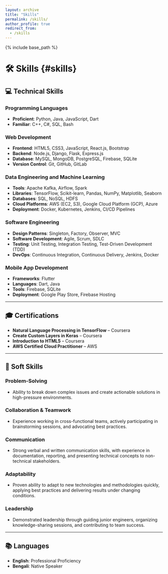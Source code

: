 ```yaml
---
layout: archive
title: "Skills"
permalink: /skills/
author_profile: true
redirect_from:
  - /skills
---
```


{% include base_path %}

# 🛠 **Skills** {#skills}

## 💻 **Technical Skills**

### **Programming Languages**

- **Proficient**: Python, Java, JavaScript, Dart
- **Familiar**: C++, C#, SQL, Bash

### **Web Development**

- **Frontend**: HTML5, CSS3, JavaScript, React.js, Bootstrap
- **Backend**: Node.js, Django, Flask, Express.js
- **Database**: MySQL, MongoDB, PostgreSQL, Firebase, SQLite
- **Version Control**: Git, GitHub, GitLab

### **Data Engineering and Machine Learning**

- **Tools**: Apache Kafka, Airflow, Spark
- **Libraries**: TensorFlow, Scikit-learn, Pandas, NumPy, Matplotlib, Seaborn
- **Databases**: SQL, NoSQL, HDFS
- **Cloud Platforms**: AWS (EC2, S3), Google Cloud Platform (GCP), Azure
- **Deployment**: Docker, Kubernetes, Jenkins, CI/CD Pipelines

### **Software Engineering**

- **Design Patterns**: Singleton, Factory, Observer, MVC
- **Software Development**: Agile, Scrum, SDLC
- **Testing**: Unit Testing, Integration Testing, Test-Driven Development (TDD)
- **DevOps**: Continuous Integration, Continuous Delivery, Jenkins, Docker

### **Mobile App Development**

- **Frameworks**: Flutter
- **Languages**: Dart, Java
- **Tools**: Firebase, SQLite
- **Deployment**: Google Play Store, Firebase Hosting

---

## 🎓 **Certifications**

- **Natural Language Processing in TensorFlow** – Coursera
- **Create Custom Layers in Keras** – Coursera
- **Introduction to HTML5** – Coursera
- **AWS Certified Cloud Practitioner** – AWS

---

## 🧠 **Soft Skills**

### **Problem-Solving**

- Ability to break down complex issues and create actionable solutions in high-pressure environments.

### **Collaboration & Teamwork**

- Experience working in cross-functional teams, actively participating in brainstorming sessions, and advocating best practices.

### **Communication**

- Strong verbal and written communication skills, with experience in documentation, reporting, and presenting technical concepts to non-technical stakeholders.

### **Adaptability**

- Proven ability to adapt to new technologies and methodologies quickly, applying best practices and delivering results under changing conditions.

### **Leadership**

- Demonstrated leadership through guiding junior engineers, organizing knowledge-sharing sessions, and contributing to team success.

---

## 📚 **Languages**

- **English**: Professional Proficiency
- **Bengali**: Native Speaker
